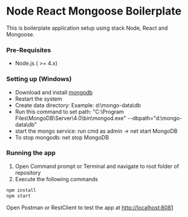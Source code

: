 # Node React Mongoose Boilerplate
This is boilerplate application setup using stack Node, React and Mongoose.

### Pre-Requisites

* Node.js ( >= 4.x)

### Setting up (Windows)
- Download and install [mongodb](https://www.mongodb.com/dr/fastdl.mongodb.org/win32/mongodb-win32-x86_64-2008plus-ssl-4.0.2-signed.msi/download)
- Restart the system
- Create data directory: Example: d:\mongo-data\db
- Run this command to set path: "C:\Program Files\MongoDB\Server\4.0\bin\mongod.exe" --dbpath="d:\mongo-data\db"
- start the mongo service: run cmd as admin -> net start MongoDB
- To stop mongodb: net stop MongoDB

### Running the app
1. Open Command prompt or Terminal and navigate to root folder of repository
2. Execute the following commands
```javascript
npm install
npm start
```

Open Postman or RestClient to test the app at [http://localhost:8081](http://localhost:8081)
